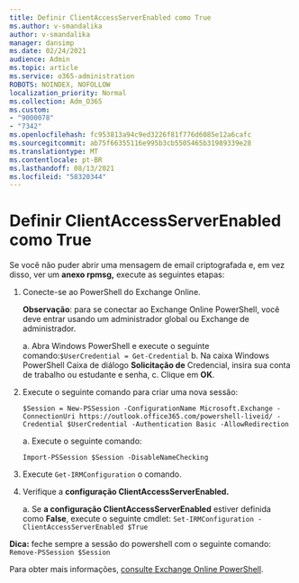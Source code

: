 ```yaml
---
title: Definir ClientAccessServerEnabled como True
ms.author: v-smandalika
author: v-smandalika
manager: dansimp
ms.date: 02/24/2021
audience: Admin
ms.topic: article
ms.service: o365-administration
ROBOTS: NOINDEX, NOFOLLOW
localization_priority: Normal
ms.collection: Adm_O365
ms.custom:
- "9000078"
- "7342"
ms.openlocfilehash: fc953813a94c9ed3226f81f776d6085e12a6cafc
ms.sourcegitcommit: ab75f66355116e995b3cb5505465b31989339e28
ms.translationtype: MT
ms.contentlocale: pt-BR
ms.lasthandoff: 08/13/2021
ms.locfileid: "58320344"
---
```

# <a name="set-clientaccessserverenabled-to-true"></a>Definir ClientAccessServerEnabled como True

Se você não puder abrir uma mensagem de email criptografada e, em vez disso, ver um **anexo rpmsg,** execute as seguintes etapas:

1. Conecte-se ao PowerShell do Exchange Online.

    **Observação**: para se conectar ao Exchange Online PowerShell, você deve entrar usando um administrador global ou Exchange de administrador.

   a. Abra Windows PowerShell e execute o seguinte comando:`$UserCredential = Get-Credential`
   b. Na caixa Windows PowerShell Caixa de diálogo **Solicitação de** Credencial, insira sua conta de trabalho ou estudante e senha, c. Clique em **OK**. 

2. Execute o seguinte comando para criar uma nova sessão:

    `$Session = New-PSSession -ConfigurationName Microsoft.Exchange -ConnectionUri https://outlook.office365.com/powershell-liveid/ -Credential $UserCredential -Authentication Basic -AllowRedirection`

    a. Execute o seguinte comando:
    
    `Import-PSSession $Session -DisableNameChecking`

3. Execute `Get-IRMConfiguration` o comando.

4. Verifique a **configuração ClientAccessServerEnabled.** 

    a. Se **a configuração ClientAccessServerEnabled** estiver definida como **False**, execute o seguinte cmdlet: `Set-IRMConfiguration -ClientAccessServerEnabled $True`

**Dica:** feche sempre a sessão do powershell com o seguinte comando: `Remove-PSSession $Session`

Para obter mais informações, [consulte Exchange Online PowerShell](https://docs.microsoft.com/powershell/exchange/connect-to-exchange-online-powershell).

